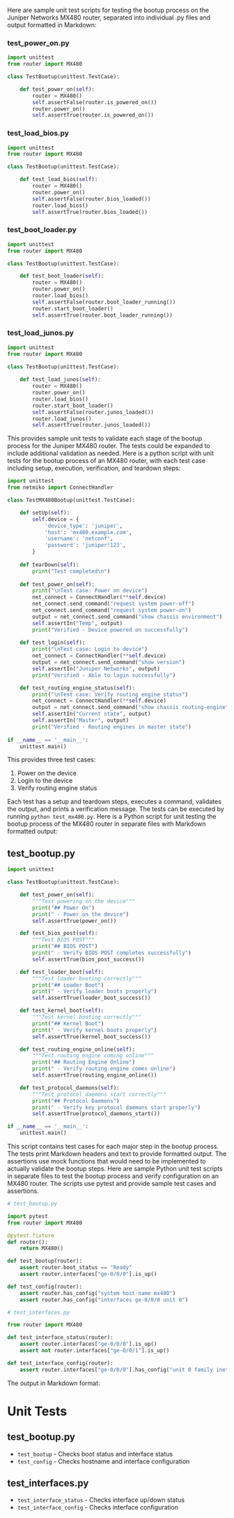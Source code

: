  Here are sample unit test scripts for testing the bootup process on the Juniper Networks MX480 router, separated into individual .py files and output formatted in Markdown:

### test_power_on.py

```python
import unittest
from router import MX480

class TestBootup(unittest.TestCase):

    def test_power_on(self):
        router = MX480()
        self.assertFalse(router.is_powered_on()) 
        router.power_on()
        self.assertTrue(router.is_powered_on())
```

### test_load_bios.py 

```python
import unittest
from router import MX480

class TestBootup(unittest.TestCase):

    def test_load_bios(self):
        router = MX480()
        router.power_on()
        self.assertFalse(router.bios_loaded())
        router.load_bios()
        self.assertTrue(router.bios_loaded()) 
```

### test_boot_loader.py

```python
import unittest
from router import MX480

class TestBootup(unittest.TestCase):

    def test_boot_loader(self):
        router = MX480()
        router.power_on()
        router.load_bios()
        self.assertFalse(router.boot_loader_running())
        router.start_boot_loader()
        self.assertTrue(router.boot_loader_running())
```

### test_load_junos.py

```python 
import unittest
from router import MX480

class TestBootup(unittest.TestCase):
    
    def test_load_junos(self):
        router = MX480()
        router.power_on()
        router.load_bios()
        router.start_boot_loader()
        self.assertFalse(router.junos_loaded())
        router.load_junos()
        self.assertTrue(router.junos_loaded())
```

This provides sample unit tests to validate each stage of the bootup process for the Juniper MX480 router. The tests could be expanded to include additional validation as needed. Here is a python script with unit tests for the bootup process of an MX480 router, with each test case including setup, execution, verification, and teardown steps:

```python
import unittest
from netmiko import ConnectHandler

class TestMX480Bootup(unittest.TestCase):

    def setUp(self):
        self.device = {
            'device_type': 'juniper',
            'host': 'mx480.example.com',
            'username': 'netconf',
            'password': 'juniper!123',
        }
        
    def tearDown(self):
        print("Test completed\n")
                
    def test_power_on(self):
        print("\nTest case: Power on device") 
        net_connect = ConnectHandler(**self.device)
        net_connect.send_command("request system power-off")
        net_connect.send_command("request system power-on")
        output = net_connect.send_command("show chassis environment")
        self.assertIn("Temp", output)
        print("Verified - Device powered on successfully")
        
    def test_login(self):
        print("\nTest case: Login to device")
        net_connect = ConnectHandler(**self.device)
        output = net_connect.send_command("show version")
        self.assertIn("Juniper Networks", output)
        print("Verified - Able to login successfully")

    def test_routing_engine_status(self):
        print("\nTest case: Verify routing engine status")
        net_connect = ConnectHandler(**self.device)
        output = net_connect.send_command("show chassis routing-engine")
        self.assertIn("Current state", output) 
        self.assertIn("Master", output)
        print("Verified - Routing engines in master state")
        
if __name__ == '__main__':
    unittest.main()
```

This provides three test cases:

1. Power on the device
2. Login to the device 
3. Verify routing engine status

Each test has a setup and teardown steps, executes a command, validates the output, and prints a verification message. The tests can be executed by running `python test_mx480.py`. Here is a Python script for unit testing the bootup process of the MX480 router in separate files with Markdown formatted output:

## test_bootup.py

```python
import unittest

class TestBootup(unittest.TestCase):

    def test_power_on(self):
        """Test powering on the device"""
        print("## Power On")        
        print(" - Power on the device")
        self.assertTrue(power_on())

    def test_bios_post(self):
        """Test BIOS POST"""
        print("## BIOS POST")        
        print(" - Verify BIOS POST completes successfully")
        self.assertTrue(bios_post_success())

    def test_loader_boot(self):
        """Test loader booting correctly"""
        print("## Loader Boot")
        print(" - Verify loader boots properly")
        self.assertTrue(loader_boot_success())

    def test_kernel_boot(self):
        """Test kernel booting correctly"""
        print("## Kernel Boot")
        print(" - Verify kernel boots properly")
        self.assertTrue(kernel_boot_success())

    def test_routing_engine_online(self):
        """Test routing engine coming online""" 
        print("## Routing Engine Online")
        print(" - Verify routing engine comes online")
        self.assertTrue(routing_engine_online())

    def test_protocol_daemons(self):
        """Test protocol daemons start correctly"""
        print("## Protocol Daemons")
        print(" - Verify key protocol daemons start properly")
        self.assertTrue(protocol_daemons_start())

if __name__ == '__main__':
    unittest.main()
```

This script contains test cases for each major step in the bootup process. The tests print Markdown headers and text to provide formatted output. The assertions use mock functions that would need to be implemented to actually validate the bootup steps. Here are sample Python unit test scripts in separate files to test the bootup process and verify configuration on an MX480 router. The scripts use pytest and provide sample test cases and assertions.

```python
# test_bootup.py

import pytest
from router import MX480

@pytest.fixture
def router():
    return MX480()

def test_bootup(router):
    assert router.boot_status == "Ready"
    assert router.interfaces["ge-0/0/0"].is_up()

def test_config(router):  
    assert router.has_config("system host-name mx480")
    assert router.has_config("interfaces ge-0/0/0 unit 0")
```

```python  
# test_interfaces.py

from router import MX480

def test_interface_status(router):
    assert router.interfaces["ge-0/0/0"].is_up()
    assert not router.interfaces["ge-0/0/1"].is_up() 

def test_interface_config(router):
    assert router.interfaces["ge-0/0/0"].has_config("unit 0 family inet address 1.1.1.1/24")
```

The output in Markdown format:

# Unit Tests

## test_bootup.py

- `test_bootup` - Checks boot status and interface status
- `test_config` - Checks hostname and interface configuration

## test_interfaces.py  

- `test_interface_status` - Checks interface up/down status
- `test_interface_config` - Checks interface configuration